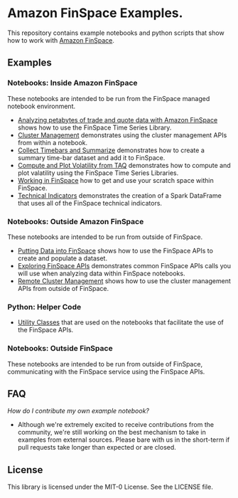 # Amazon FinSpace Examples. 
This repository contains example notebooks and python scripts that show how to work with [Amazon FinSpace](https://aws.amazon.com/finspace/).

## Examples

### Notebooks: Inside Amazon FinSpace

These notebooks are intended to be run from the FinSpace managed notebook environment.

- [Analyzing petabytes of trade and quote data with Amazon FinSpace](notebooks/analyze_trade_and_quote_data/) shows how to use the FinSpace Time Series Library.  
- [Cluster Management](notebooks/cluster_management/) demonstrates using the cluster management APIs from within a  notebook.  
- [Collect Timebars and Summarize](notebooks/collect_timebars_and_summarize/) demonstrates how to create a summary time-bar dataset and add it to FinSpace.  
- [Compute and Plot Volatility from TAQ](notebooks/compute_and_plot_volatility_from_taq/) demonstrates how to compute and plot valatility using the FinSpace Time Series Libraries.  
- [Working in FinSpace](notebooks/working_in_finspace/) how to get and use your scratch space within FinSpace. 
- [Technical Indicators](notebooks/technical_indicators/) demonstrates the creation of a Spark DataFrame that uses all of the FinSpace technical indicators. 

### Notebooks: Outside Amazon FinSpace

These notebooks are intended to be run from outside of FinSpace. 

- [Putting Data into FinSpace](notebooks/putting_data_into_finspace/) shows how to use the FinSpace APIs to create and populate a dataset. 
- [Exploring FinSpace APIs](notebooks/exploring_finspace_apis/) demonstrates common FinSpace APIs calls you will use when analyzing data within FinSpace notebooks.  
- [Remote Cluster Management](notebooks/remote_cluster_management/) shows how to use the cluster management APIs from outside of FinSpace.

### Python: Helper Code

- [Utility Classes](notebooks/Utilities/) that are used on the notebooks that facilitate the use of the FinSpace APIs.  

### Notebooks: Outside FinSpace
These notebooks are intended to be run from outside of FinSpace, communicating with the FinSpace service using the FinSpace APIs.

## FAQ

*How do I contribute my own example notebook?*

- Although we're extremely excited to receive contributions from the community, we're still working on the best mechanism to take in examples from external sources.  Please bare with us in the short-term if pull requests take longer than expected or are closed.

## License

This library is licensed under the MIT-0 License. See the LICENSE file.

